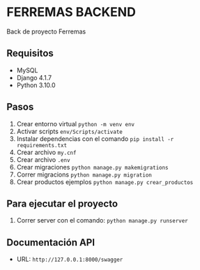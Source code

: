 # FERREMAS BACKEND

Back de proyecto Ferremas

## Requisitos

- MySQL
- Django 4.1.7
- Python 3.10.0

## Pasos

1. Crear entorno virtual `python -m venv env`
2. Activar scripts `env/Scripts/activate`
3. Instalar dependencias con el comando `pip install -r requirements.txt`
4. Crear archivo `my.cnf`
5. Crear archivo `.env`
6. Crear migraciones `python manage.py makemigrations`
7. Correr migracions `python manage.py migration`
8. Crear productos ejemplos `python manage.py crear_productos`

## Para ejecutar el proyecto
1. Correr server con el comando:
   `python manage.py runserver`

## Documentación API
- URL: `http://127.0.0.1:8000/swagger`
